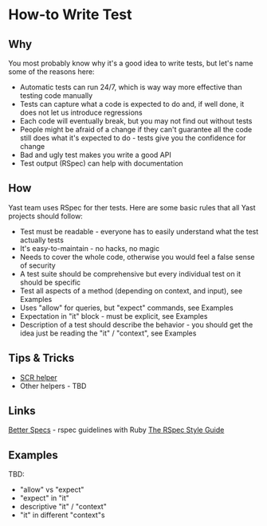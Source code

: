 How-to Write Test
=================

Why
---
You most probably know why it's a good idea to write tests, but let's name some
of the reasons here:

* Automatic tests can run 24/7, which is way way more effective than testing
  code manually
* Tests can capture what a code is expected to do and, if well done, it does not
  let us introduce regressions
* Each code will eventually break, but you may not find out without tests
* People might be afraid of a change if they can't guarantee all the code still
  does what it's expected to do - tests give you the confidence for change
* Bad and ugly test makes you write a good API
* Test output (RSpec) can help with documentation

How
---
Yast team uses RSpec for ther tests. Here are some basic rules that all Yast
projects should follow:

* Test must be readable - everyone has to easily understand what the test
  actually tests
* It's easy-to-maintain - no hacks, no magic
* Needs to cover the whole code, otherwise you would feel a false sense of
  security
* A test suite should be comprehensive but every individual test on it should
  be specific
* Test all aspects of a method (depending on context, and input), see Examples
* Uses "allow" for queries, but "expect" commands, see Examples
* Expectation in "it" block - must be explicit, see Examples
* Description of a test should describe the behavior - you should get the idea
  just be reading the "it" / "context", see Examples

Tips & Tricks
-------------
* [SCR helper](https://github.com/yast/yast-country/blob/master/keyboard/test/SCRStub.rb)
* Other helpers - TBD

Links
-----
[Better Specs](http://betterspecs.org/) - rspec guidelines with Ruby
[The RSpec Style Guide](https://github.com/reachlocal/rspec-style-guide)

Examples
--------
TBD:
* "allow" vs "expect"
* "expect" in "it"
* descriptive "it" / "context"
* "it" in different "context"s
